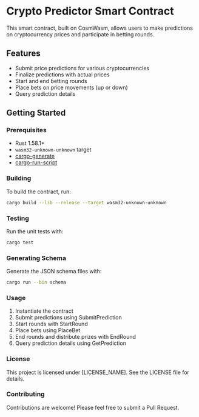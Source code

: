 # Crypto Predictor Smart Contract

This smart contract, built on CosmWasm, allows users to make predictions on cryptocurrency prices and participate in betting rounds.

## Features

- Submit price predictions for various cryptocurrencies
- Finalize predictions with actual prices
- Start and end betting rounds
- Place bets on price movements (up or down)
- Query prediction details

## Getting Started

### Prerequisites

- Rust 1.58.1+
- `wasm32-unknown-unknown` target
- [cargo-generate](https://github.com/ashleygwilliams/cargo-generate)
- [cargo-run-script](https://github.com/JoshMcguigan/cargo-run-script)

### Building

To build the contract, run:

```sh
cargo build --lib --release --target wasm32-unknown-unknown
```

### Testing

Run the unit tests with:

```sh
cargo test
```

### Generating Schema

Generate the JSON schema files with:

```sh
cargo run --bin schema
```

### Usage
1. Instantiate the contract
2. Submit predictions using SubmitPrediction
3. Start rounds with StartRound
4. Place bets using PlaceBet
5. End rounds and distribute prizes with EndRound
6. Query prediction details using GetPrediction


### License
This project is licensed under [LICENSE_NAME]. See the LICENSE file for details.

### Contributing
Contributions are welcome! Please feel free to submit a Pull Request.